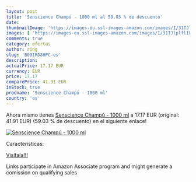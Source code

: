 ```yaml
---
layout: post
title: 'Senscience Champú - 1000 ml al 59.03 % de descuento'
date: 
thumbnailImage: 'https://images-eu.ssl-images-amazon.com/images/I/31TJlplflIL._SL200_.jpg'
images: [ 'https://images-eu.ssl-images-amazon.com/images/I/31TJlplflIL._SL200_.jpg' ]
comments: true
category: ofertas
author: ring
slug: 'B00IRD8HPC-es'
description:
actualPrice: 17.17 EUR
currency: EUR
price: 17.17
comparePrice: 41.91 EUR
inStock: true
prodname: 'Senscience Champú - 1000 ml'
country: 'es'
---
```


Ahora mismo tienes [Senscience Champú - 1000 ml](https://www.amazon.es/dp/B00IRD8HPC/?tag=tolees-21) a 17.17 EUR (original: 41.91 EUR) (59.03 %  de descuento) en el siguiente enlace!

[![Senscience Champú - 1000 ml](https://images-eu.ssl-images-amazon.com/images/I/31TJlplflIL._SL200_.jpg)](https://www.amazon.es/dp/B00IRD8HPC/?tag=tolees-21)

Características:


[Visítala!!!](https://www.amazon.es/dp/B00IRD8HPC/?tag=tolees-21)

Links participate in Amazon Associate program and might generate a comission on qualifying sales
